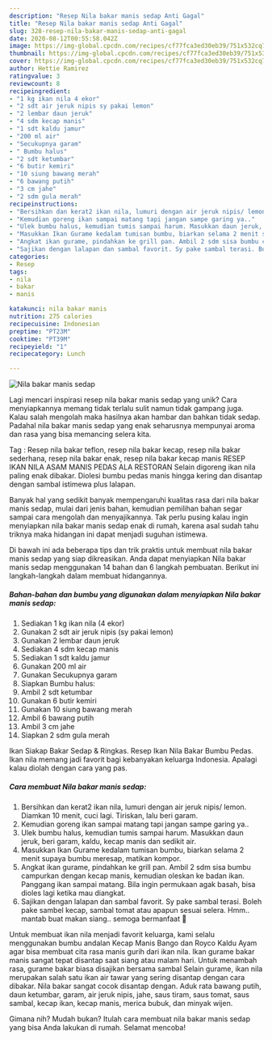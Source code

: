 ```yaml
---
description: "Resep Nila bakar manis sedap Anti Gagal"
title: "Resep Nila bakar manis sedap Anti Gagal"
slug: 328-resep-nila-bakar-manis-sedap-anti-gagal
date: 2020-08-12T00:55:58.042Z
image: https://img-global.cpcdn.com/recipes/cf77fca3ed30eb39/751x532cq70/nila-bakar-manis-sedap-foto-resep-utama.jpg
thumbnail: https://img-global.cpcdn.com/recipes/cf77fca3ed30eb39/751x532cq70/nila-bakar-manis-sedap-foto-resep-utama.jpg
cover: https://img-global.cpcdn.com/recipes/cf77fca3ed30eb39/751x532cq70/nila-bakar-manis-sedap-foto-resep-utama.jpg
author: Hettie Ramirez
ratingvalue: 3
reviewcount: 8
recipeingredient:
- "1 kg ikan nila 4 ekor"
- "2 sdt air jeruk nipis sy pakai lemon"
- "2 lembar daun jeruk"
- "4 sdm kecap manis"
- "1 sdt kaldu jamur"
- "200 ml air"
- "Secukupnya garam"
- " Bumbu halus"
- "2 sdt ketumbar"
- "6 butir kemiri"
- "10 siung bawang merah"
- "6 bawang putih"
- "3 cm jahe"
- "2 sdm gula merah"
recipeinstructions:
- "Bersihkan dan kerat2 ikan nila, lumuri dengan air jeruk nipis/ lemon. Diamkan 10 menit, cuci lagi. Tiriskan, lalu beri garam."
- "Kemudian goreng ikan sampai matang tapi jangan sampe garing ya.."
- "Ulek bumbu halus, kemudian tumis sampai harum. Masukkan daun jeruk, beri garam, kaldu, kecap manis dan sedikit air."
- "Masukkan Ikan Gurame kedalam tumisan bumbu, biarkan selama 2 menit supaya bumbu meresap, matikan kompor."
- "Angkat ikan gurame, pindahkan ke grill pan. Ambil 2 sdm sisa bumbu campurkan dengan kecap manis, kemudian oleskan ke badan ikan. Panggang ikan sampai matang. Bila ingin permukaan agak basah, bisa dioles lagi ketika mau diangkat."
- "Sajikan dengan lalapan dan sambal favorit. Sy pake sambal terasi. Boleh pake sambel kecap, sambal tomat atau apapun sesuai selera. Hmm.. mantab buat makan siang.. semoga bermanfaat 🤗"
categories:
- Resep
tags:
- nila
- bakar
- manis

katakunci: nila bakar manis 
nutrition: 275 calories
recipecuisine: Indonesian
preptime: "PT23M"
cooktime: "PT39M"
recipeyield: "1"
recipecategory: Lunch

---
```



![Nila bakar manis sedap](https://img-global.cpcdn.com/recipes/cf77fca3ed30eb39/751x532cq70/nila-bakar-manis-sedap-foto-resep-utama.jpg)

Lagi mencari inspirasi resep nila bakar manis sedap yang unik? Cara menyiapkannya memang tidak terlalu sulit namun tidak gampang juga. Kalau salah mengolah maka hasilnya akan hambar dan bahkan tidak sedap. Padahal nila bakar manis sedap yang enak seharusnya mempunyai aroma dan rasa yang bisa memancing selera kita.

Tag : Resep nila bakar teflon, resep nila bakar kecap, resep nila bakar sederhana, resep nila bakar enak, resep nila bakar kecap manis RESEP IKAN NILA ASAM MANIS PEDAS ALA RESTORAN Selain digoreng ikan nila paling enak dibakar. Diolesi bumbu pedas manis hingga kering dan disantap dengan sambal istimewa plus lalapan.

Banyak hal yang sedikit banyak mempengaruhi kualitas rasa dari nila bakar manis sedap, mulai dari jenis bahan, kemudian pemilihan bahan segar sampai cara mengolah dan menyajikannya. Tak perlu pusing kalau ingin menyiapkan nila bakar manis sedap enak di rumah, karena asal sudah tahu triknya maka hidangan ini dapat menjadi suguhan istimewa.


Di bawah ini ada beberapa tips dan trik praktis untuk membuat nila bakar manis sedap yang siap dikreasikan. Anda dapat menyiapkan Nila bakar manis sedap menggunakan 14 bahan dan 6 langkah pembuatan. Berikut ini langkah-langkah dalam membuat hidangannya.

<!--inarticleads1-->

##### Bahan-bahan dan bumbu yang digunakan dalam menyiapkan Nila bakar manis sedap:

1. Sediakan 1 kg ikan nila (4 ekor)
1. Gunakan 2 sdt air jeruk nipis (sy pakai lemon)
1. Gunakan 2 lembar daun jeruk
1. Sediakan 4 sdm kecap manis
1. Sediakan 1 sdt kaldu jamur
1. Gunakan 200 ml air
1. Gunakan Secukupnya garam
1. Siapkan  Bumbu halus:
1. Ambil 2 sdt ketumbar
1. Gunakan 6 butir kemiri
1. Gunakan 10 siung bawang merah
1. Ambil 6 bawang putih
1. Ambil 3 cm jahe
1. Siapkan 2 sdm gula merah


Ikan Siakap Bakar Sedap &amp; Ringkas. Resep Ikan Nila Bakar Bumbu Pedas. Ikan nila memang jadi favorit bagi kebanyakan keluarga Indonesia. Apalagi kalau diolah dengan cara yang pas. 

<!--inarticleads2-->

##### Cara membuat Nila bakar manis sedap:

1. Bersihkan dan kerat2 ikan nila, lumuri dengan air jeruk nipis/ lemon. Diamkan 10 menit, cuci lagi. Tiriskan, lalu beri garam.
1. Kemudian goreng ikan sampai matang tapi jangan sampe garing ya..
1. Ulek bumbu halus, kemudian tumis sampai harum. Masukkan daun jeruk, beri garam, kaldu, kecap manis dan sedikit air.
1. Masukkan Ikan Gurame kedalam tumisan bumbu, biarkan selama 2 menit supaya bumbu meresap, matikan kompor.
1. Angkat ikan gurame, pindahkan ke grill pan. Ambil 2 sdm sisa bumbu campurkan dengan kecap manis, kemudian oleskan ke badan ikan. Panggang ikan sampai matang. Bila ingin permukaan agak basah, bisa dioles lagi ketika mau diangkat.
1. Sajikan dengan lalapan dan sambal favorit. Sy pake sambal terasi. Boleh pake sambel kecap, sambal tomat atau apapun sesuai selera. Hmm.. mantab buat makan siang.. semoga bermanfaat 🤗


Untuk membuat ikan nila menjadi favorit keluarga, kami selalu menggunakan bumbu andalan Kecap Manis Bango dan Royco Kaldu Ayam agar bisa membuat cita rasa manis gurih dari ikan nila. Ikan gurame bakar manis sangat tepat disantap saat siang atau malam hari. Untuk menambah rasa, gurame bakar biasa disajikan bersama sambal Selain gurame, ikan nila merupakan salah satu ikan air tawar yang sering disantap dengan cara dibakar. Nila bakar sangat cocok disantap dengan. Aduk rata bawang putih, daun ketumbar, garam, air jeruk nipis, jahe, saus tiram, saus tomat, saus sambal, kecap ikan, kecap manis, merica bubuk, dan minyak wijen. 

Gimana nih? Mudah bukan? Itulah cara membuat nila bakar manis sedap yang bisa Anda lakukan di rumah. Selamat mencoba!
